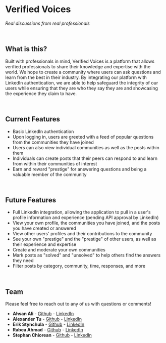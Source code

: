 # Verified Voices
*Real discussions from real professionals*

&nbsp;

## What is this?
Built with professionals in mind, Verified Voices is a platform that allows verified professionals to share their knowledge and expertise with the world. We hope to create a community where users can ask questions and learn from the best in their industry. By integrating our platform with LinkedIn authentication, we are able to help safeguard the integrity of our users while ensuring that they are who they say they are and showcasing the experience they claim to have.

&nbsp;

## Current Features
- Basic LinkedIn authentication
- Upon logging in, users are greeted with a feed of popular questions from the communities they have joined
- Users can also view individual communities as well as the posts within them
- Individuals can create posts that their peers can respond to and learn from within their communities of interest
- Earn and reward "prestige" for answering questions and being a valuable member of the community
  
&nbsp;

## Future Features
- Full LinkedIn integration, allowing the application to pull in a user's profile information and experience (pending API approval by LinkedIn)
- View your own profile, the communities you have joined, and the posts you have created or answered
- View other users' profiles and their contributions to the community
- See your own "prestige" and the "prestige" of other users, as well as their experience and expertise
- Create and moderate your own communities
- Mark posts as "solved" and "unsolved" to help others find the answers they need
- Filter posts by category, community, time, responses, and more
  
&nbsp;

## Team
Please feel free to reach out to any of us with questions or comments!

- **Ahsan Ali** - [Github](https://github.com/greyali) - [LinkedIn](https://www.linkedin.com/in/greyali/)
- **Alexander Tu** - [Github](https://github.com/atu816) - [LinkedIn](https://www.linkedin.com/in/atu816/)
- **Erik Stynchula** - [Github](https://github.com/EStynch) - [LinkedIn](https://www.linkedin.com/in/erikstynchula)
- **Rabea Ahmad** - [Github](https://github.com/RabeaAhmad3) - [LinkedIn](https://www.linkedin.com/in/rabea-ahmad/)
- **Stephan Chiorean** - [Github](https://github.com/stephan-chiorean) - [LinkedIn](https://www.linkedin.com/in/stephan-chiorean-2b6961139/)
